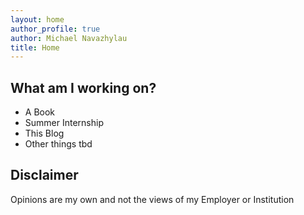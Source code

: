 ```yaml
---
layout: home
author_profile: true
author: Michael Navazhylau
title: Home
---
```


## What am I working on?

- A Book
- Summer Internship
- This Blog
- Other things tbd

## Disclaimer
Opinions are my own and not the views of my Employer or Institution 